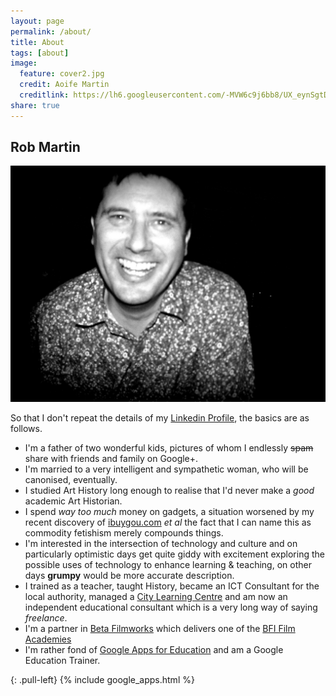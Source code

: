 ```yaml
---
layout: page
permalink: /about/
title: About 
tags: [about]
image:
  feature: cover2.jpg
  credit: Aoife Martin
  creditlink: https://lh6.googleusercontent.com/-MVW6c9j6bb8/UX_eynSgtDI/AAAAAAAAh9k/WhXaG6Vyj_4/w887-h499-no/cover2.png
share: true
---
```


## Rob Martin

![My Handsome visage](/images/rob_martin.jpg)

So that I don't repeat the details of my [Linkedin Profile](http://uk.linkedin.com/pub/rob-martin/28/721/591), the basics are as follows.

* I'm a father of two wonderful kids, pictures of whom I endlessly <del>spam</del> share with friends and family on Google+.
* I'm married to a very intelligent and sympathetic woman, who will be canonised, eventually.
* I studied Art History long enough to realise that I'd never make a <em>good</em> academic Art Historian.
* I spend <em>way too much</em> money on gadgets, a situation worsened by my recent discovery of [ibuygou.com](http://www.ibuygou.com/) <em>et al</em> the fact that I can name this as commodity fetishism merely compounds things.
* I'm interested in the intersection of technology and culture and on particularly optimistic days get quite giddy with excitement exploring the possible uses of technology to enhance learning & teaching, on other days <strong>grumpy</strong> would be more accurate description.
* I trained as a teacher, taught History, became an ICT Consultant for the local authority, managed a [City Learning Centre](http://www.leeds-clcs.org) and am now an independent educational consultant which is a very long way of saying <em>freelance</em>. 
* I'm a partner in [Beta Filmworks](http://www.betafilmworks.org) which delivers one of the [BFI Film Academies](http://www.bfi.org.uk/education-research/5-19-film-education-scheme-2013-2017/bfi-film-academy-scheme-2013-4)
* I'm rather fond of [Google Apps for Education](http://www.google.com/enterprise/apps/education/) and am a Google Education Trainer.

{: .pull-left}
{% include google_apps.html %}

